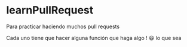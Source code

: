 # learnPullRequest
Para practicar haciendo muchos pull requests

Cada uno tiene que hacer alguna función que haga algo ! 😆 lo que sea
